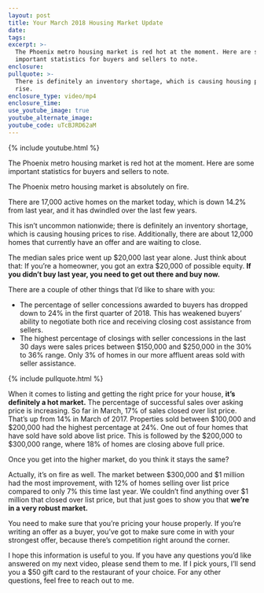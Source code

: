 ```yaml
---
layout: post
title: Your March 2018 Housing Market Update
date:
tags:
excerpt: >-
  The Phoenix metro housing market is red hot at the moment. Here are some
  important statistics for buyers and sellers to note.
enclosure:
pullquote: >-
  There is definitely an inventory shortage, which is causing housing prices to
  rise.
enclosure_type: video/mp4
enclosure_time:
use_youtube_image: true
youtube_alternate_image:
youtube_code: uTcBJRD62aM
---
```


{% include youtube.html %}

The Phoenix metro housing market is red hot at the moment. Here are some important statistics for buyers and sellers to note.

The Phoenix metro housing market is absolutely on fire.

There are 17,000 active homes on the market today, which is down 14.2% from last year, and it has dwindled over the last few years.

This isn’t uncommon nationwide; there is definitely an inventory shortage, which is causing housing prices to rise. Additionally, there are about 12,000 homes that currently have an offer and are waiting to close.

The median sales price went up $20,000 last year alone. Just think about that: If you’re a homeowner, you got an extra $20,000 of possible equity. **If you didn’t buy last year, you need to get out there and buy now.**

There are a couple of other things that I’d like to share with you:

* The percentage of seller concessions awarded to buyers has dropped down to 24% in the first quarter of 2018. This has weakened buyers’ ability to negotiate both rice and receiving closing cost assistance from sellers.
* The highest percentage of closings with seller concessions in the last 30 days were sales prices between $150,000 and $250,000 in the 30% to 36% range. Only 3% of homes in our more affluent areas sold with seller assistance.

{% include pullquote.html %}

When it comes to listing and getting the right price for your house, **it’s definitely a hot market.** The percentage of successful sales over asking price is increasing. So far in March, 17% of sales closed over list price. That’s up from 14% in March of 2017. Properties sold between $100,000 and $200,000 had the highest percentage at 24%. One out of four homes that have sold have sold above list price. This is followed by the $200,000 to $300,000 range, where 18% of homes are closing above full price.

Once you get into the higher market, do you think it stays the same?

Actually, it’s on fire as well. The market between $300,000 and $1 million had the most improvement, with 12% of homes selling over list price compared to only 7% this time last year. We couldn’t find anything over $1 million that closed over list price, but that just goes to show you that **we’re in a very robust market.**&nbsp;

You need to make sure that you’re pricing your house properly. If you’re writing an offer as a buyer, you’ve got to make sure come in with your strongest offer, because there’s competition right around the corner.

I hope this information is useful to you. If you have any questions you’d like answered on my next video, please send them to me. If I pick yours, I’ll send you a $50 gift card to the restaurant of your choice. For any other questions, feel free to reach out to me.<br>&nbsp;
